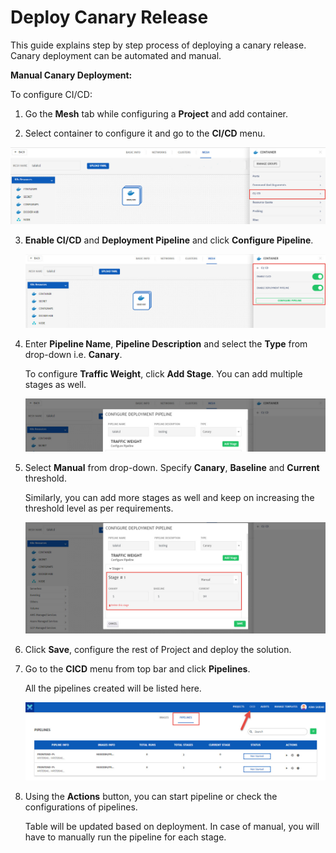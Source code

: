 # Deploy Canary Release

This guide explains step by step process of deploying a canary release. Canary deployment can be automated and manual. 

**Manual Canary Deployment:**

To configure CI/CD:

1. Go the **Mesh** tab while configuring a **Project** and add container.

2.  Select container to configure it and go to the **CI/CD** menu. 

   ![1](imgs\1.jpg)

3. **Enable CI/CD** and **Deployment Pipeline** and click **Configure Pipeline**. 

   ![2](imgs\2.jpg)

4. Enter **Pipeline Name**, **Pipeline Description** and select the **Type** from drop-down i.e. **Canary**. 

   To configure **Traffic Weight**, click **Add Stage**. You can add multiple stages as well. 

   ![3](imgs\3.jpg)

5. Select **Manual** from drop-down. Specify **Canary**, **Baseline** and **Current** threshold. 

   Similarly, you can add more stages as well and keep on increasing the threshold level as per requirements. 

   ![4](imgs\4.jpg)

6. Click **Save**, configure the rest of Project and deploy the solution. 

7. Go to the **CICD** menu from top bar and click **Pipelines**. 

   All the pipelines created will be listed here. 

   ![5](imgs\5.jpg)

8. Using the **Actions** button, you can start pipeline or check the configurations of pipelines. 

   Table will be updated based on deployment. In case of manual, you will have to manually run the pipeline for each stage.